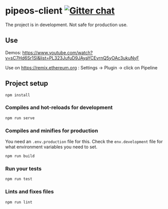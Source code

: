 # pipeos-client [![Gitter chat](https://badges.gitter.im/gitterHQ/gitter.png)](https://gitter.im/pipeos-one/pipeline)

The project is in development. Not safe for production use.

## Use

Demos: https://www.youtube.com/watch?v=sC7Hd6Sr1SI&list=PL323JufuD9JAyaYCEvrnQ5yOAc3ukuNyF

Use on https://remix.ethereum.org : Settings -> Plugin -> click on Pipeline

## Project setup
```
npm install
```

### Compiles and hot-reloads for development
```
npm run serve
```

### Compiles and minifies for production

You need an `.env.production` file for this. Check the `env.development` file for what environment variables you need to set.

```
npm run build
```

### Run your tests
```
npm run test
```

### Lints and fixes files
```
npm run lint
```
